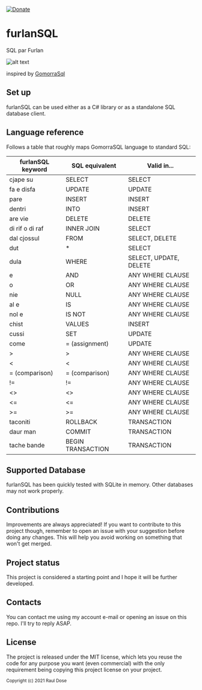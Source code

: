 
[![Donate](https://img.shields.io/badge/Donate-PayPal-orange.svg)](https://www.paypal.me/rauldose)

# furlanSQL
SQL par Furlan 

![alt text](https://upload.wikimedia.org/wikipedia/commons/thumb/8/87/Bandiere_dal_Fri%C3%BBl.svg/492px-Bandiere_dal_Fri%C3%BBl.svg.png)

inspired by [GomorraSql](https://github.com/aurasphere/gomorra-sql)

## Set up
furlanSQL can be used either as a C# library or as a standalone SQL database client.

## Language reference
Follows a table that roughly maps GomorraSQL language to standard SQL:

| furlanSQL keyword              | SQL equivalent    | Valid in...            |
|--------------------------------|-------------------|------------------------|
| cjape su                       | SELECT            | SELECT                 |
| fa e disfa                     | UPDATE            | UPDATE                 |
| pare                           | INSERT            | INSERT                 |
| dentri                         | INTO              | INSERT                 |
| are vie                        | DELETE            | DELETE                 |
| di rif o di raf                | INNER JOIN        | SELECT                 |
| dal cjossul                    | FROM              | SELECT, DELETE         |
| dut                            | *                 | SELECT                 |
| dula                           | WHERE             | SELECT, UPDATE, DELETE |
| e                              | AND               | ANY WHERE CLAUSE       |
| o                              | OR                | ANY WHERE CLAUSE       |
| nie                            | NULL              | ANY WHERE CLAUSE       |
| al e                           | IS                | ANY WHERE CLAUSE       |
| nol e                          | IS NOT            | ANY WHERE CLAUSE       |
| chist                          | VALUES            | INSERT                 |
| cussi                          | SET               | UPDATE                 |
| come                           | = (assignment)    | UPDATE                 |
| >                              | >                 | ANY WHERE CLAUSE       |
| <                              | <                 | ANY WHERE CLAUSE       |
| = (comparison)                 | = (comparison)    | ANY WHERE CLAUSE       |
| !=                             | !=                | ANY WHERE CLAUSE       |
| <>                             | <>                | ANY WHERE CLAUSE       |
| <=                             | <=                | ANY WHERE CLAUSE       |
| >=                             | >=                | ANY WHERE CLAUSE       |
| taconiti                       | ROLLBACK          | TRANSACTION            |
| daur man                       | COMMIT            | TRANSACTION            |
| tache bande                    | BEGIN TRANSACTION | TRANSACTION            |

## Supported Database
furlanSQL has been quickly tested with SQLite in memory. Other databases may not work properly.

## Contributions
Improvements are always appreciated! If you want to contribute to this project though, remember to open an issue with your suggestion before doing any changes. This will help you avoid working on something that won't get merged.

## Project status
This project is considered a starting point and I hope it will be further developed.

## Contacts
You can contact me using my account e-mail or opening an issue on this repo. I'll try to reply ASAP.

## License
The project is released under the MIT license, which lets you reuse the code for any purpose you want (even commercial) with the only requirement being copying this project license on your project.

<sub>Copyright (c) 2021 Raul Dose</sub>
